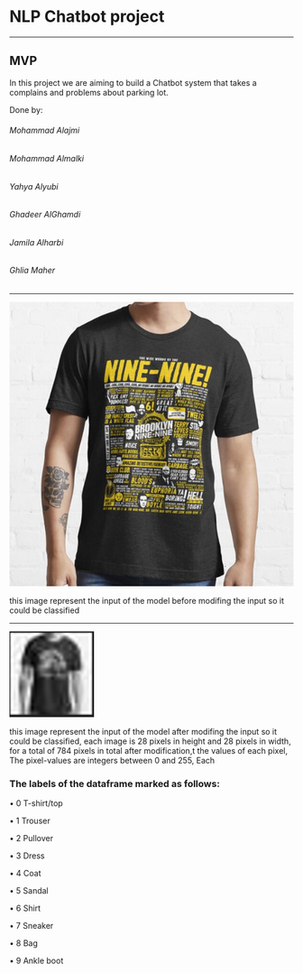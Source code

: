 # NLP Chatbot project
***
## MVP


In this project we are aiming to build a Chatbot system that takes a complains and
problems about parking lot.

Done by:

###### Mohammad Alajmi

###### Mohammad Almalki

###### Yahya Alyubi

###### Ghadeer AlGhamdi

###### Jamila Alharbi

###### Ghlia Maher



***

![](https://github.com/QUITE7/Classification-Project/blob/main/pic%20(1).jpg)

this image represent the input of the model before modifing the input so it could be classified

***


![](https://github.com/QUITE7/Classification-Project/blob/main/%D9%84%D9%82%D8%B7%D8%A9%20%D8%A7%D9%84%D8%B4%D8%A7%D8%B4%D8%A9%202021-12-15%20200420.png)

this image represent the input of the model after modifing the input so it could be classified, each image is 28 pixels in height and 28 pixels in
width, for a total of 784 pixels in total after modification,t the values of each pixel, The pixel-values
are integers between 0 and 255, Each

### The labels of the dataframe marked as follows:
• 0 T-shirt/top

• 1 Trouser

• 2 Pullover

• 3 Dress

• 4 Coat

• 5 Sandal

• 6 Shirt

• 7 Sneaker

• 8 Bag

• 9 Ankle boot

